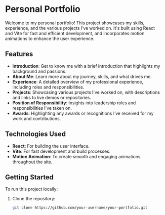 # Personal Portfolio

Welcome to my personal portfolio! This project showcases my skills, experience, and the various projects I've worked on. It's built using React and Vite for fast and efficient development, and incorporates motion animations to enhance the user experience.

## Features

- **Introduction**: Get to know me with a brief introduction that highlights my background and passions.
- **About Me**: Learn more about my journey, skills, and what drives me.
- **Experience**: A detailed overview of my professional experience, including roles and responsibilities.
- **Projects**: Showcasing various projects I've worked on, with descriptions and links to live demos or repositories.
- **Position of Responsibility**: Insights into leadership roles and responsibilities I've taken on.
- **Awards**: Highlighting any awards or recognitions I’ve received for my work and contributions.

## Technologies Used

- **React**: For building the user interface.
- **Vite**: For fast development and build processes.
- **Motion Animation**: To create smooth and engaging animations throughout the site.

## Getting Started

To run this project locally:

1. Clone the repository:
   ```bash
   git clone https://github.com/your-username/your-portfolio.git

